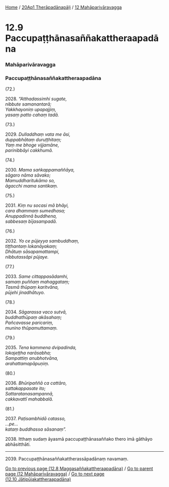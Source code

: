 
[Home](/) / [20Ap1 Therāpadānapāḷi](/tipitaka/20Ap1.md) / [12 Mahāparivāravagga](/tipitaka/20Ap1/12.md)

# 12.9 Paccupaṭṭhānasaññakattheraapadāna

### Mahāparivāravagga

### Paccupaṭṭhānasaññakattheraapadāna

(72.)

2028\. _“Atthadassimhi sugate,_  
_nibbute samanantarā;_  
_Yakkhayoniṃ upapajjiṃ,_  
_yasaṃ patto cahaṃ tadā._  


(73.)

2029\. _Dulladdhaṃ vata me āsi,_  
_duppabhātaṃ duruṭṭhitaṃ;_  
_Yaṃ me bhoge vijjamāne,_  
_parinibbāyi cakkhumā._  


(74.)

2030\. _Mama saṅkappamaññāya,_  
_sāgaro nāma sāvako;_  
_Mamuddharitukāmo so,_  
_āgacchi mama santikaṃ._  


(75.)

2031\. _Kiṃ nu socasi mā bhāyi,_  
_cara dhammaṃ sumedhasa;_  
_Anuppadinnā buddhena,_  
_sabbesaṃ bījasampadā._  


(76.)

2032\. _Yo ce pūjeyya sambuddhaṃ,_  
_tiṭṭhantaṃ lokanāyakaṃ;_  
_Dhātuṃ sāsapamattampi,_  
_nibbutassāpi pūjaye._  


(77.)

2033\. _Same cittappasādamhi,_  
_samaṃ puññaṃ mahaggataṃ;_  
_Tasmā thūpaṃ karitvāna,_  
_pūjehi jinadhātuyo._  


(78.)

2034\. _Sāgarassa vaco sutvā,_  
_buddhathūpaṃ akāsahaṃ;_  
_Pañcavasse paricariṃ,_  
_munino thūpamuttamaṃ._  


(79.)

2035\. _Tena kammena dvipadinda,_  
_lokajeṭṭha narāsabha;_  
_Sampattiṃ anubhotvāna,_  
_arahattamapāpuṇiṃ._  


(80.)

2036\. _Bhūripaññā ca cattāro,_  
_sattakappasate ito;_  
_Sattaratanasampannā,_  
_cakkavattī mahabbalā._  


(81.)

2037\. _Paṭisambhidā catasso,_  
_…pe…_  
_kataṃ buddhassa sāsanaṃ”._  


2038\. Itthaṃ sudaṃ āyasmā paccupaṭṭhānasaññako thero imā gāthāyo abhāsitthāti.

---

2039\. Paccupaṭṭhānasaññakattherassāpadānaṃ navamaṃ.



[Go to previous page (12.8 Maggasaññakattheraapadāna)](/tipitaka/20Ap1/12/12.8.md) / [Go to parent page (12 Mahāparivāravagga)](/tipitaka/20Ap1/12.md) / [Go to next page (12.10 Jātipūjakattheraapadāna)](/tipitaka/20Ap1/12/12.10.md)


